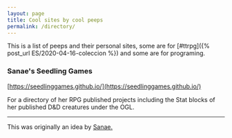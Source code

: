 ```yaml
---
layout: page
title: Cool sites by cool peeps
permalink: /directory/
---
```


This is a list of peeps and their personal sites, some are for [#ttrpg]({% post_url ES/2020-04-16-coleccion %}) and some are for programing.

### Sanae's Seedling Games
[https://seedlinggames.github.io/](https://seedlinggames.github.io/)

For a directory of her RPG published projects including the Stat blocks of her published D&D creatures under the OGL.


---

This was originally an idea by [Sanae.](https://twitter.com/SeedlingGames/status/1446514616096288768)
